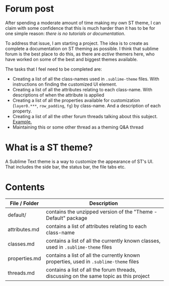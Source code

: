 # Forum post

After spending a moderate amount of time making my own ST theme, I can claim with some confidence that this is much harder than it has to be for one simple reason: *there is no tutorials or documentation*.

To address that issue, I am starting a project.
The idea is to create as complete a documentation on ST theming as possible. I think that sublime forum is the best place to do this, as there are *active* themers here, who have worked on some of the best and biggest themes available.

The tasks that I feel need to be completed are:

* Creating a list of all the class-names used in `.sublime-theme` files. With instructions on finding the customized UI element.
* Creating a list of all the attributes relating to each class-name. With descriptions of when the attribute is applied
* Creating a list of all the properties available for customization (`layer0.***`, `row_padding`, `fg`) by class-name. And a description of each property.
* Creating a list of all the other forum threads talking about this subject. [Example.](https://forum.sublimetext.com/t/sidebar-icons-in-themes/13119)
* Maintaining this or some other thread as a theming Q&A thread

# What is a ST theme?

A Sublime Text theme is a way to customize the appearance of ST's UI. That includes the side bar, the status bar, the file tabs etc.

# Contents

File / Folder | Description
------------- | -----------
default/ | contains the unzipped version of the "Theme - Default" package
attributes.md | contains a list of attributes relating to each class-name
classes.md | contains a list of all the currently known classes, used in `.sublime-theme` files
properties.md | contains a list of all the currently known properties, used in `.sublime-theme` files
threads.md | contains a list of all the forum threads, discussing on the same topic as this project
